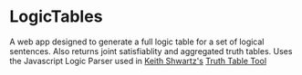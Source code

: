 # LogicTables

A web app designed to generate a full logic table for a set of logical sentences. Also returns joint satisfiablity and aggregated truth tables. 
Uses the Javascript Logic Parser used in [Keith Shwartz's](https://online.stanford.edu/instructors/keith-schwarz) [Truth Table Tool](https://web.stanford.edu/class/cs103/tools/truth-table-tool/) 